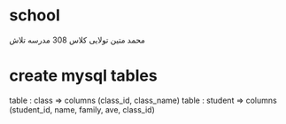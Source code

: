 # school
 محمد متین تولایی
کلاس 308
مدرسه تلاش

# create mysql tables
table : class  => columns (class_id, class_name)
table : student => columns (student_id, name, family, ave, class_id)